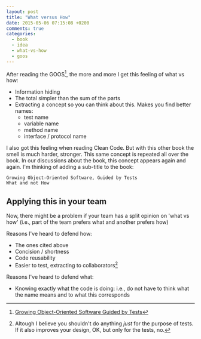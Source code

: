 ```yaml
---
layout: post
title: "What versus How"
date: 2015-05-06 07:15:08 +0200
comments: true
categories: 
  - book
  - idea
  - what-vs-how
  - goos
---
```


After reading the GOOS[^1], the more and more I get this feeling of what vs how:

  * Information hiding
  * The total simpler than the sum of the parts
  * Extracting a concept so you can think about this. Makes you find better names:
  	* test name
  	* variable name
  	* method name
  	* interface / protocol name


I also got this feeling when reading Clean Code. But with this other book the smell is much harder, stronger. This same concept is repeated all over the book. In our discussions about the book, this concept appears again and again. I'm thinking of adding a sub-title to the book:

```
Growing Object-Oriented Software, Guided by Tests
What and not How
```

## Applying this in your team

Now, there might be a problem if your team has a split opinion on 'what vs how' (i.e., part of the team prefers what and another prefers how)

Reasons I've heard to defend how:

  * The ones cited above
  * Concision / shortness
  * Code reusability
  * Easier to test, extracting to collaborators[^2]

Reasons I've heard to defend what:
 
  * Knowing exactly what the code is doing: i.e., do not have to think what the name means and to what this corresponds
  

[^1]: [Growing Object-Oriented Software Guided by Tests](http://www.growing-object-oriented-software.com/)
[^2]: Altough I believe you shouldn't do anything _just_ for the purpose of tests. If it also improves your design, OK, but only for the tests, no.